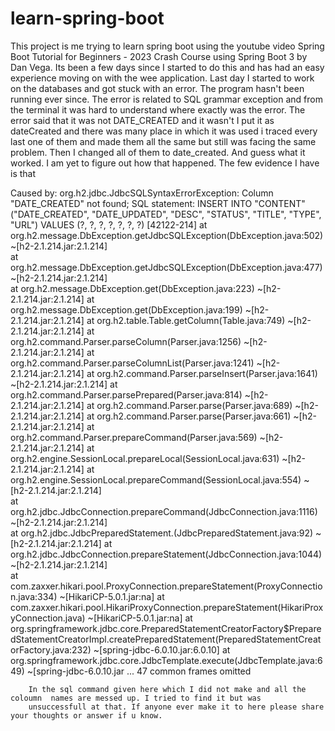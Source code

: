 # learn-spring-boot

This project is me trying to learn spring boot using the youtube video Spring Boot Tutorial for Beginners - 
2023 Crash Course using Spring Boot 3 by Dan Vega. Its been a few days since I started to do this and has 
had an easy experience moving on with the wee application. Last day I started to work on the databases and 
got stuck with an error. The program hasn't been running ever since. The error is related to SQL grammar 
exception and from the terminal it was hard to understand where exactly was the error. The error said that 
it was not DATE_CREATED and it wasn't I put it as dateCreated and there was many place in which it was used 
i traced every last one of them and made them all the same but still was facing the same problem. Then I changed
all of them to date_created. And guess what it worked. I am yet to figure out how that happened. The few evidence 
I have is that

Caused by: org.h2.jdbc.JdbcSQLSyntaxErrorException: Column "DATE_CREATED" not found; SQL statement:
INSERT INTO "CONTENT" ("DATE_CREATED", "DATE_UPDATED", "DESC", "STATUS", "TITLE", "TYPE", "URL") VALUES (?, ?, ?, ?, ?, ?, ?) [42122-214]
        at org.h2.message.DbException.getJdbcSQLException(DbException.java:502) ~[h2-2.1.214.jar:2.1.214]    
        at org.h2.message.DbException.getJdbcSQLException(DbException.java:477) ~[h2-2.1.214.jar:2.1.214]    
        at org.h2.message.DbException.get(DbException.java:223) ~[h2-2.1.214.jar:2.1.214]
        at org.h2.message.DbException.get(DbException.java:199) ~[h2-2.1.214.jar:2.1.214]
        at org.h2.table.Table.getColumn(Table.java:749) ~[h2-2.1.214.jar:2.1.214]
        at org.h2.command.Parser.parseColumn(Parser.java:1256) ~[h2-2.1.214.jar:2.1.214]
        at org.h2.command.Parser.parseColumnList(Parser.java:1241) ~[h2-2.1.214.jar:2.1.214]
        at org.h2.command.Parser.parseInsert(Parser.java:1641) ~[h2-2.1.214.jar:2.1.214]
        at org.h2.command.Parser.parsePrepared(Parser.java:814) ~[h2-2.1.214.jar:2.1.214]
        at org.h2.command.Parser.parse(Parser.java:689) ~[h2-2.1.214.jar:2.1.214]
        at org.h2.command.Parser.parse(Parser.java:661) ~[h2-2.1.214.jar:2.1.214]
        at org.h2.command.Parser.prepareCommand(Parser.java:569) ~[h2-2.1.214.jar:2.1.214]
        at org.h2.engine.SessionLocal.prepareLocal(SessionLocal.java:631) ~[h2-2.1.214.jar:2.1.214]
        at org.h2.engine.SessionLocal.prepareCommand(SessionLocal.java:554) ~[h2-2.1.214.jar:2.1.214]        
        at org.h2.jdbc.JdbcConnection.prepareCommand(JdbcConnection.java:1116) ~[h2-2.1.214.jar:2.1.214]     
        at org.h2.jdbc.JdbcPreparedStatement.<init>(JdbcPreparedStatement.java:92) ~[h2-2.1.214.jar:2.1.214] 
        at org.h2.jdbc.JdbcConnection.prepareStatement(JdbcConnection.java:1044) ~[h2-2.1.214.jar:2.1.214]   
        at com.zaxxer.hikari.pool.ProxyConnection.prepareStatement(ProxyConnection.java:334) ~[HikariCP-5.0.1.jar:na]
        at com.zaxxer.hikari.pool.HikariProxyConnection.prepareStatement(HikariProxyConnection.java) ~[HikariCP-5.0.1.jar:na]
        at org.springframework.jdbc.core.PreparedStatementCreatorFactory$PreparedStatementCreatorImpl.createPreparedStatement(PreparedStatementCreatorFactory.java:232) ~[spring-jdbc-6.0.10.jar:6.0.10]
        at org.springframework.jdbc.core.JdbcTemplate.execute(JdbcTemplate.java:649) ~[spring-jdbc-6.0.10.jar        ... 47 common frames omitted

        In the sql command given here which I did not make and all the coloumn  names are messed up. I tried to find it but was 
        unsuccessfull at that. If anyone ever make it to here please share your thoughts or answer if u know.
